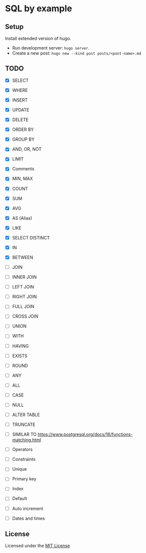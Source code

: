 # SQL by example

## Setup
Install extended version of hugo.  
- Run development server: `hugo server`.  
- Create a new post: `hugo new --kind post posts/<post-name>.md`  

## TODO
- [x] SELECT
- [x] WHERE
- [x] INSERT
- [x] UPDATE
- [x] DELETE
- [x] ORDER BY
- [x] GROUP BY
- [x] AND, OR, NOT
- [x] LIMIT
- [x] Comments
- [x] MIN, MAX
- [x] COUNT
- [x] SUM
- [x] AVG
- [x] AS (Alias)
- [x] LIKE
- [x] SELECT DISTINCT
- [x] IN
- [x] BETWEEN
- [ ] JOIN
- [ ] INNER JOIN
- [ ] LEFT JOIN
- [ ] RIGHT JOIN
- [ ] FULL JOIN
- [ ] CROSS JOIN
- [ ] UNION
- [ ] WITH
- [ ] HAVING
- [ ] EXISTS
- [ ] ROUND
- [ ] ANY
- [ ] ALL
- [ ] CASE
- [ ] NULL
- [ ] ALTER TABLE
- [ ] TRUNCATE
- [ ] SIMILAR TO https://www.postgresql.org/docs/16/functions-matching.html
- [ ] Operators

- [ ] Constraints
- [ ] Unique
- [ ] Primary key
- [ ] Index
- [ ] Default
- [ ] Auto increment
- [ ] Dates and times

## License
Licensed under the [MIT License](LICENSE)
